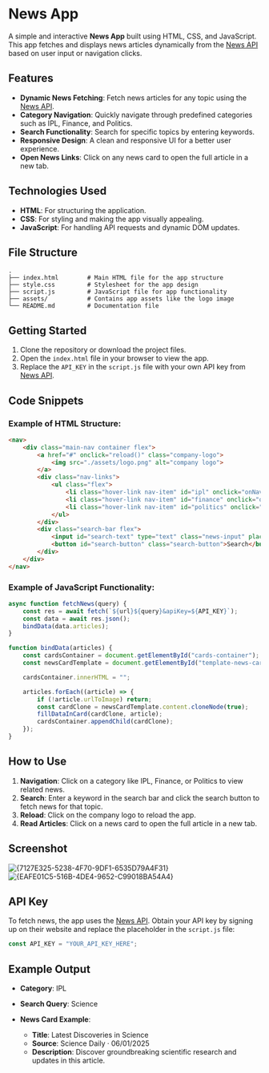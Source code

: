 # News App

A simple and interactive **News App** built using HTML, CSS, and JavaScript. This app fetches and displays news articles dynamically from the [News API](https://newsapi.org/) based on user input or navigation clicks.

## Features

- **Dynamic News Fetching**: Fetch news articles for any topic using the [News API](https://newsapi.org/).
- **Category Navigation**: Quickly navigate through predefined categories such as IPL, Finance, and Politics.
- **Search Functionality**: Search for specific topics by entering keywords.
- **Responsive Design**: A clean and responsive UI for a better user experience.
- **Open News Links**: Click on any news card to open the full article in a new tab.

## Technologies Used

- **HTML**: For structuring the application.
- **CSS**: For styling and making the app visually appealing.
- **JavaScript**: For handling API requests and dynamic DOM updates.

## File Structure

```
.
├── index.html        # Main HTML file for the app structure
├── style.css         # Stylesheet for the app design
├── script.js         # JavaScript file for app functionality
├── assets/           # Contains app assets like the logo image
└── README.md         # Documentation file
```

## Getting Started

1. Clone the repository or download the project files.
2. Open the `index.html` file in your browser to view the app.
3. Replace the `API_KEY` in the `script.js` file with your own API key from [News API](https://newsapi.org/).

## Code Snippets

### Example of HTML Structure:
```html
<nav>
    <div class="main-nav container flex">
        <a href="#" onclick="reload()" class="company-logo">
            <img src="./assets/logo.png" alt="company logo">
        </a>
        <div class="nav-links">
            <ul class="flex">
                <li class="hover-link nav-item" id="ipl" onclick="onNavItemClick('ipl')">IPL</li>
                <li class="hover-link nav-item" id="finance" onclick="onNavItemClick('finance')">Finance</li>
                <li class="hover-link nav-item" id="politics" onclick="onNavItemClick('politics')">Politics</li>
            </ul>
        </div>
        <div class="search-bar flex">
            <input id="search-text" type="text" class="news-input" placeholder="e.g. Science">
            <button id="search-button" class="search-button">Search</button>
        </div>
    </div>
</nav>
```

### Example of JavaScript Functionality:
```javascript
async function fetchNews(query) {
    const res = await fetch(`${url}${query}&apiKey=${API_KEY}`);
    const data = await res.json();
    bindData(data.articles);
}

function bindData(articles) {
    const cardsContainer = document.getElementById("cards-container");
    const newsCardTemplate = document.getElementById("template-news-card");

    cardsContainer.innerHTML = "";

    articles.forEach((article) => {
        if (!article.urlToImage) return;
        const cardClone = newsCardTemplate.content.cloneNode(true);
        fillDataInCard(cardClone, article);
        cardsContainer.appendChild(cardClone);
    });
}
```

## How to Use

1. **Navigation**: Click on a category like IPL, Finance, or Politics to view related news.
2. **Search**: Enter a keyword in the search bar and click the search button to fetch news for that topic.
3. **Reload**: Click on the company logo to reload the app.
4. **Read Articles**: Click on a news card to open the full article in a new tab.

## Screenshot

![{7127E325-5238-4F70-9DF1-6535D79A4F31}](https://github.com/user-attachments/assets/6dee34b0-bfa3-4a3b-aafe-1eba6dae6e18)
![{EAFE01C5-516B-4DE4-9652-C99018BA54A4}](https://github.com/user-attachments/assets/60015059-dbb3-49ac-ba89-0c04f524be3e)


## API Key

To fetch news, the app uses the [News API](https://newsapi.org/). Obtain your API key by signing up on their website and replace the placeholder in the `script.js` file:

```javascript
const API_KEY = "YOUR_API_KEY_HERE";
```

## Example Output

- **Category**: IPL
- **Search Query**: Science
- **News Card Example**:

  - **Title**: Latest Discoveries in Science
  - **Source**: Science Daily · 06/01/2025
  - **Description**: Discover groundbreaking scientific research and updates in this article.


